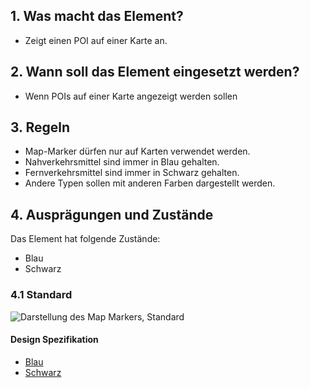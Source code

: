 ## 1. Was macht das Element?
*   Zeigt einen POI auf einer Karte an.

## 2. Wann soll das Element eingesetzt werden?
*   Wenn POIs auf einer Karte angezeigt werden sollen

## 3. Regeln
*   Map-Marker dürfen nur auf Karten verwendet werden.
*   Nahverkehrsmittel sind immer in Blau gehalten.
*   Fernverkehrsmittel sind immer in Schwarz gehalten.
*   Andere Typen sollen mit anderen Farben dargestellt werden.

## 4. Ausprägungen und Zustände
Das Element hat folgende Zustände:
*   Blau
*   Schwarz

### 4.1 Standard
![Darstellung des Map Markers, Standard](https://raw.githubusercontent.com/sbb-design-systems/design-system-mobile-documentation/doku-update/documentation/elements/map-marker/images/ME23_Standard.png 'class: image')

#### Design Spezifikation
*   [Blau](https://sbb.invisionapp.com/d/main#/console/14051805/313167035/inspect)
*   [Schwarz](https://sbb.invisionapp.com/d/main#/console/14051805/313167036/inspect)